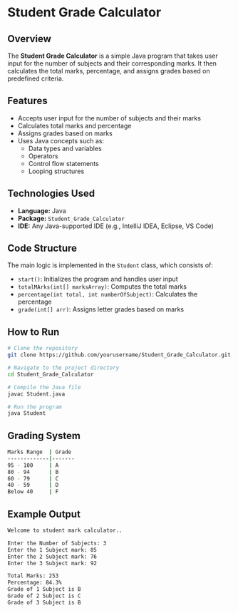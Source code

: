 # Student Grade Calculator

## Overview
The **Student Grade Calculator** is a simple Java program that takes user input for the number of subjects and their corresponding marks. It then calculates the total marks, percentage, and assigns grades based on predefined criteria.

## Features
- Accepts user input for the number of subjects and their marks
- Calculates total marks and percentage
- Assigns grades based on marks
- Uses Java concepts such as:
  - Data types and variables
  - Operators
  - Control flow statements
  - Looping structures

## Technologies Used
- **Language:** Java
- **Package:** `Student_Grade_Calculator`
- **IDE:** Any Java-supported IDE (e.g., IntelliJ IDEA, Eclipse, VS Code)

## Code Structure
The main logic is implemented in the `Student` class, which consists of:
- `start()`: Initializes the program and handles user input
- `totalMArks(int[] marksArray)`: Computes the total marks
- `percentage(int total, int numberOfSubject)`: Calculates the percentage
- `grade(int[] arr)`: Assigns letter grades based on marks

## How to Run
```bash
# Clone the repository
git clone https://github.com/yourusername/Student_Grade_Calculator.git

# Navigate to the project directory
cd Student_Grade_Calculator

# Compile the Java file
javac Student.java

# Run the program
java Student
```

## Grading System
```bash
Marks Range  | Grade 
-------------|-------
95 - 100     | A     
80 - 94      | B     
60 - 79      | C     
40 - 59      | D     
Below 40     | F     
```

## Example Output
```bash
Welcome to student mark calculator..

Enter the Number of Subjects: 3
Enter the 1 Subject mark: 85
Enter the 2 Subject mark: 76
Enter the 3 Subject mark: 92

Total Marks: 253
Percentage: 84.3%
Grade of 1 Subject is B
Grade of 2 Subject is C
Grade of 3 Subject is B
```


